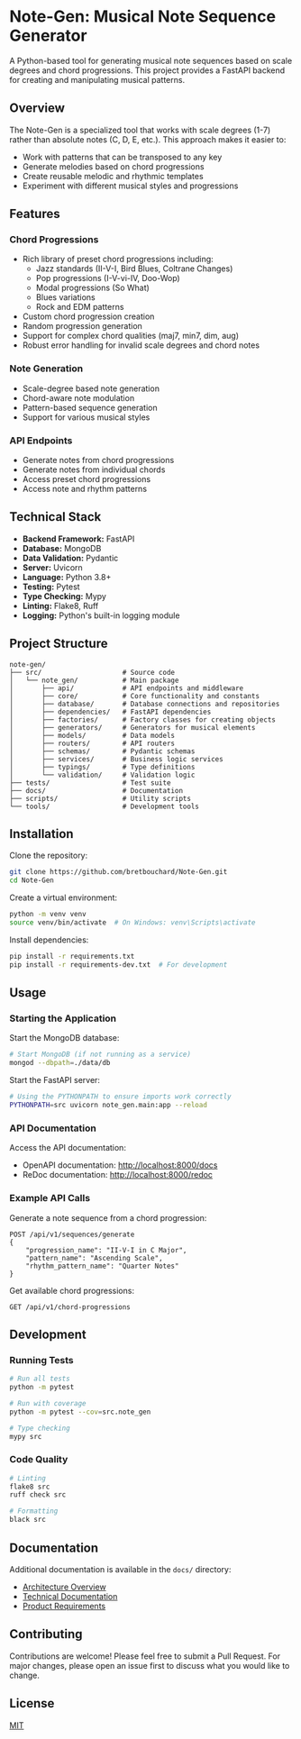 # Note-Gen: Musical Note Sequence Generator

A Python-based tool for generating musical note sequences based on scale degrees and chord progressions. This project provides a FastAPI backend for creating and manipulating musical patterns.

## Overview

The Note-Gen is a specialized tool that works with scale degrees (1-7) rather than absolute notes (C, D, E, etc.). This approach makes it easier to:

- Work with patterns that can be transposed to any key
- Generate melodies based on chord progressions
- Create reusable melodic and rhythmic templates
- Experiment with different musical styles and progressions

## Features

### Chord Progressions

- Rich library of preset chord progressions including:
  - Jazz standards (II-V-I, Bird Blues, Coltrane Changes)
  - Pop progressions (I-V-vi-IV, Doo-Wop)
  - Modal progressions (So What)
  - Blues variations
  - Rock and EDM patterns
- Custom chord progression creation
- Random progression generation
- Support for complex chord qualities (maj7, min7, dim, aug)
- Robust error handling for invalid scale degrees and chord notes

### Note Generation

- Scale-degree based note generation
- Chord-aware note modulation
- Pattern-based sequence generation
- Support for various musical styles

### API Endpoints

- Generate notes from chord progressions
- Generate notes from individual chords
- Access preset chord progressions
- Access note and rhythm patterns

## Technical Stack

- **Backend Framework:** FastAPI
- **Database:** MongoDB
- **Data Validation:** Pydantic
- **Server:** Uvicorn
- **Language:** Python 3.8+
- **Testing:** Pytest
- **Type Checking:** Mypy
- **Linting:** Flake8, Ruff
- **Logging:** Python's built-in logging module

## Project Structure

```plaintext
note-gen/
├── src/                    # Source code
│   └── note_gen/           # Main package
│       ├── api/            # API endpoints and middleware
│       ├── core/           # Core functionality and constants
│       ├── database/       # Database connections and repositories
│       ├── dependencies/   # FastAPI dependencies
│       ├── factories/      # Factory classes for creating objects
│       ├── generators/     # Generators for musical elements
│       ├── models/         # Data models
│       ├── routers/        # API routers
│       ├── schemas/        # Pydantic schemas
│       ├── services/       # Business logic services
│       ├── typings/        # Type definitions
│       └── validation/     # Validation logic
├── tests/                  # Test suite
├── docs/                   # Documentation
├── scripts/                # Utility scripts
└── tools/                  # Development tools
```

## Installation

Clone the repository:

```bash
git clone https://github.com/bretbouchard/Note-Gen.git
cd Note-Gen
```

Create a virtual environment:

```bash
python -m venv venv
source venv/bin/activate  # On Windows: venv\Scripts\activate
```

Install dependencies:

```bash
pip install -r requirements.txt
pip install -r requirements-dev.txt  # For development
```

## Usage

### Starting the Application

Start the MongoDB database:

```bash
# Start MongoDB (if not running as a service)
mongod --dbpath=./data/db
```

Start the FastAPI server:

```bash
# Using the PYTHONPATH to ensure imports work correctly
PYTHONPATH=src uvicorn note_gen.main:app --reload
```

### API Documentation

Access the API documentation:

- OpenAPI documentation: <http://localhost:8000/docs>
- ReDoc documentation: <http://localhost:8000/redoc>

### Example API Calls

Generate a note sequence from a chord progression:

```http
POST /api/v1/sequences/generate
{
    "progression_name": "II-V-I in C Major",
    "pattern_name": "Ascending Scale",
    "rhythm_pattern_name": "Quarter Notes"
}
```

Get available chord progressions:

```http
GET /api/v1/chord-progressions
```

## Development

### Running Tests

```bash
# Run all tests
python -m pytest

# Run with coverage
python -m pytest --cov=src.note_gen

# Type checking
mypy src
```

### Code Quality

```bash
# Linting
flake8 src
ruff check src

# Formatting
black src
```

## Documentation

Additional documentation is available in the `docs/` directory:

- [Architecture Overview](docs/architecture.md)
- [Technical Documentation](docs/technical.md)
- [Product Requirements](docs/product_requirement_docs.md)

## Contributing

Contributions are welcome! Please feel free to submit a Pull Request. For major changes, please open an issue first to discuss what you would like to change.

## License

[MIT](LICENSE)

